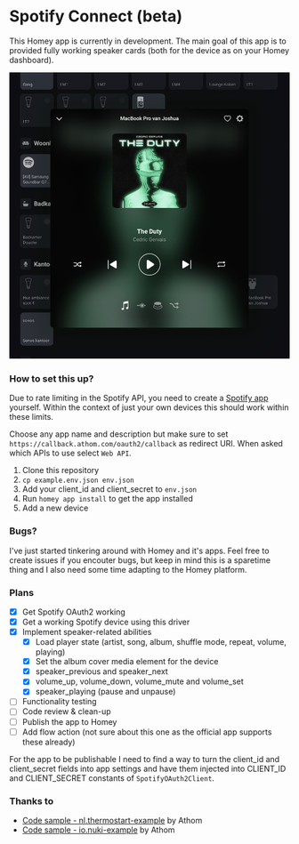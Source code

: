 # Spotify Connect (beta)

This Homey app is currently in development. The main goal of this app is to provided fully working speaker cards (both for the device as on your Homey dashboard).

![Example](https://github.com/PendoNL/nl.pendo.spotify/blob/main/assets/example.png?raw=true)

### How to set this up?

Due to rate limiting in the Spotify API, you need to create a [Spotify app](https://developer.spotify.com/dashboard) yourself. Within the context of just your own devices this should work within these limits.

Choose any app name and description but make sure to set `https://callback.athom.com/oauth2/callback` as redirect URI. When asked which APIs to use select `Web API`.

1. Clone this repository
2. `cp example.env.json env.json`
3. Add your client_id and client_secret to `env.json`
4. Run `homey app install` to get the app installed
5. Add a new device

### Bugs?

I've just started tinkering around with Homey and it's apps. Feel free to create issues if you encouter bugs, but keep in mind this is a sparetime thing and I also need some time adapting to the Homey platform.

### Plans

- [X] Get Spotify OAuth2 working
- [X] Get a working Spotify device using this driver
- [X] Implement speaker-related abilities
  - [X] Load player state (artist, song, album, shuffle mode, repeat, volume, playing)
  - [X] Set the album cover media element for the device
  - [X] speaker_previous and speaker_next
  - [X] volume_up, volume_down, volume_mute and volume_set
  - [X] speaker_playing (pause and unpause)
- [ ] Functionality testing
- [ ] Code review & clean-up
- [ ] Publish the app to Homey
- [ ] Add flow action (not sure about this one as the official app supports these already)

For the app to be publishable I need to find a way to turn the client_id and client_secret fields into app settings and have them injected into CLIENT_ID and CLIENT_SECRET constants of `SpotifyOAuth2Client`.

### Thanks to

- [Code sample - nl.thermostart-example](https://github.com/athombv/nl.thermosmart-example) by Athom
- [Code sample - io.nuki-example](https://github.com/athombv/io.nuki-example) by Athom